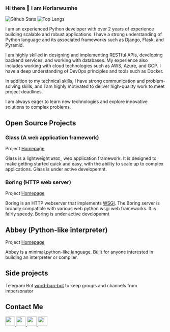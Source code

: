 ### Hi there 👋  I am Horlarwumhe


![Github Stats](https://github-readme-stats.vercel.app/api?username=Horlarwumhe&count_private=true&show_icons=true&include_all_commits=true&title_color=fff&icon_color=f9f9f9&text_color=9f9f9f&bg_color=151515)
![Top Langs](https://github-readme-stats.vercel.app/api/top-langs/?username=Horlarwumhe&layout=compact&title_color=fff&icon_color=f9f9f9&text_color=9f9f9f&bg_color=151515)

I am an experienced Python developer with over 2 years of experience building scalable and robust applications. I have a strong understanding of Python language and its associated frameworks such as Django, Flask, and Pyramid. 

I am highly skilled in designing and implementing RESTful APIs, developing backend services, and working with databases.
My experience also includes working with cloud technologies such as AWS, Azure, and GCP. I have a deep understanding of DevOps principles and tools such as Docker.

In addition to my technical skills, I have strong communication and problem-solving skills, and I am highly motivated to deliver high-quality work to meet project deadlines. 

I am always eager to learn new technologies and explore innovative solutions to complex problems.

## Open Source Projects 

### Glass (A web application framework)
Project [Homepage](https://github.com/horlarwumhe/glass)

Glass is a lightweight `WSGI`_ web application framework. It is designed
to make getting started quick and easy, with the ability to scale up to
complex applications. Glass is under active developemnt. 


### Boring (HTTP web server)
Project [Homepage](https://github.com/horlarwumhe/boring)

Boring is an HTTP webserver that implements [WSGI](https://en.m.wikipedia.org/wiki/Web_Server_Gateway_Interface). The Boring server is broadly compatible with various web python wsgi web frameworks. It is fairly speedy. Boring is under active developemnt 


## Abbey (Python-like interpreter)
Project [Homepage](https://github.com/horlarwumhe/abbey)
 
Abbey is a minimal,python-like language. Built for anyone interested in building an interpreter or compiler.


## Side projects

Telegram Bot [word-ban-bot](https://github.com/horlarwumhe/word-ban-bot) to keep groups and channels from impersonator

## Contact Me
<p>
   <a href="https://www.linkedin.com/in/akanji-olawumi-7256871a6">
    <img height="30" src="https://raw.githubusercontent.com/gauravghongde/social-icons/master/SVG/Color/LinkedIN.svg">     </img>
   <a/>
   
   <a href="https://twitter.com/horlar_wumhe">
    <img height="30" src="https://raw.githubusercontent.com/gauravghongde/social-icons/master/SVG/Color/Twitter.svg">     </img>
   <a/>
   
   <a href="https://t.me/Horlarwumhe">
    <img height="30" src="https://raw.githubusercontent.com/gauravghongde/social-icons/master/SVG/Color/Telegram.svg">     </img>
   <a/>

  <a href="mailto:akanjiolawumi12@gmail.com">
    <img height="30" src="https://raw.githubusercontent.com/gauravghongde/social-icons/master/SVG/Color/Gmail.svg">     </img>
   <a/>
 </p>
